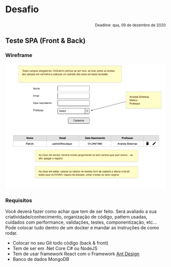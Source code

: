 # Desafio
<div style="text-align: right"><sub>Deadline: qua, 09 de dezembro de 2020</sub></div>

## Teste SPA (Front & Back)

### Wireframe
<div style="text-align: center">

![wireframe](./images/wireframe.jpeg "Wireframe")

</div>

### Requisitos

Você deverá fazer como achar que tem de ser feito. Será avaliado a sua criatividade/conhecimento, organização de código, pattern usadas, cuidados com performance, validações, testes, componentização, etc... Pode colocar tudo dentro de um docker e mandar as instruções de como rodar.

- Colocar no seu Git todo código (back & front)
- Tem de ser em .Net Core C# ou NodeJS
- Tem de usar framework React com o Framework [Ant Design](https://ant.design/components/overview/)
- Banco de dados MongoDB
